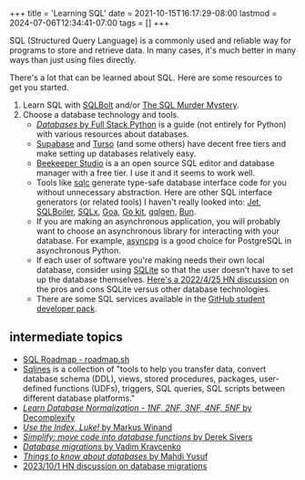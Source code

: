 +++
title = 'Learning SQL'
date = 2021-10-15T16:17:29-08:00
lastmod = 2024-07-06T12:34:41-07:00
tags = []
+++

SQL (Structured Query Language) is a commonly used and reliable way for programs to store and retrieve data. In many cases, it's much better in many ways than just using files directly.

There's a lot that can be learned about SQL. Here are some resources to get you started.

1. Learn SQL with [SQLBolt](https://sqlbolt.com/) and/or [The SQL Murder Mystery](https://mystery.knightlab.com/).
2. Choose a database technology and tools.
    * [_Databases_ by Full Stack Python](https://www.fullstackpython.com/databases.html) is a guide (not entirely for Python) with various resources about databases.
    * [Supabase](https://supabase.com/) and [Turso](https://turso.tech/pricing) (and some others) have decent free tiers and make setting up databases relatively easy.
    * [Beekeeper Studio](https://www.beekeeperstudio.io/) is a an open source SQL editor and database manager with a free tier. I use it and it seems to work well.
    * Tools like [sqlc](https://sqlc.dev/) generate type-safe database interface code for you without unnecessary abstraction. Here are other SQL interface generators (or related tools) I haven't really looked into: [Jet](https://github.com/go-jet/jet), [SQLBoiler](https://github.com/volatiletech/sqlboiler), [SQLx](https://github.com/launchbadge/sqlx), [Goa](https://goa.design/), [Go kit](https://gokit.io/), [gqlgen](https://gqlgen.com/), [Bun](https://bun.uptrace.dev/).
    * If you are making an asynchronous application, you will probably want to choose an asynchronous library for interacting with your database. For example, [asyncpg](https://magicstack.github.io/asyncpg/current/) is a good choice for PostgreSQL in asynchronous Python.
    * If each user of software you're making needs their own local database, consider using [SQLite](https://www.youtube.com/watch?v=jH39c5-y6kg) so that the user doesn't have to set up the database themselves. [Here's a 2022/4/25 HN discussion](https://news.ycombinator.com/item?id=31152490) on the pros and cons SQLite versus other database technologies.
    * There are some SQL services available in the [GitHub student developer pack](https://education.github.com/pack).

## intermediate topics

* [SQL Roadmap - roadmap.sh](https://roadmap.sh/sql)
* [Sqlines](https://www.sqlines.com/home) is a collection of "tools to help you transfer data, convert database schema (DDL), views, stored procedures, packages, user-defined functions (UDFs), triggers, SQL queries, SQL scripts between different database platforms."
* [_Learn Database Normalization - 1NF, 2NF, 3NF, 4NF, 5NF_ by Decomplexify](https://www.youtube.com/watch?v=GFQaEYEc8_8)
* [_Use the Index, Luke!_ by Markus Winand](https://use-the-index-luke.com/)
* [_Simplify: move code into database functions_ by Derek Sivers](https://sive.rs/pg)
* [_Database migrations_ by Vadim Kravcenko](https://vadimkravcenko.com/shorts/database-migrations/)
* [_Things to know about databases_ by Mahdi Yusuf](https://news.ycombinator.com/item?id=31895623)
* [2023/10/1 HN discussion on database migrations](https://news.ycombinator.com/item?id=37724549)
